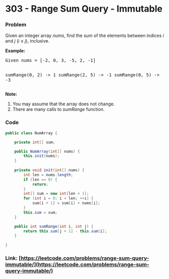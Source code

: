 # 303 - Range Sum Query - Immutable

### Problem
<p>Given an integer array <i>nums</i>, find the sum of the elements between indices <i>i</i> and <i>j</i> (<i>i</i> &le; <i>j</i>), inclusive.</p>

<p><b>Example:</b><br>
<pre>
Given nums = [-2, 0, 3, -5, 2, -1]

sumRange(0, 2) -> 1
sumRange(2, 5) -> -1
sumRange(0, 5) -> -3
</pre>
</p>

<p><b>Note:</b><br>
<ol>
<li>You may assume that the array does not change.</li>
<li>There are many calls to <i>sumRange</i> function.</li>
</ol>
</p>

### Code
```java
public class NumArray {

    private int[] sum;

    public NumArray(int[] nums) {
        this.init(nums);
    }
    
    private void init(int[] nums) {
        int len = nums.length;
        if (len == 0) {
            return;
        }
        int[] sum = new int[len + 1];
        for (int i = 0; i < len; ++i) {
            sum[i + 1] = sum[i] + nums[i];
        }
        this.sum = sum;
    }

    public int sumRange(int i, int j) {
        return this.sum[j + 1] - this.sum[i];
    }
    
}

```
### Link: [https://leetcode.com/problems/range-sum-query-immutable/](https://leetcode.com/problems/range-sum-query-immutable/)
